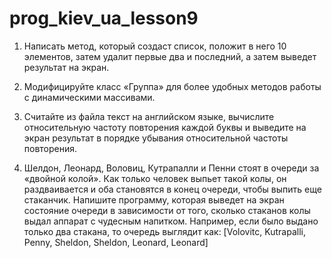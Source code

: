 # prog_kiev_ua_lesson9

1) Написать метод, который создаст список, положит в него 10
элементов, затем удалит первые два и последний, а затем выведет
результат на экран.

2) Модифицируйте класс «Группа» для более удобных методов
работы с динамическими массивами.

3) Считайте из файла текст на английском языке, вычислите
относительную частоту повторения каждой буквы и выведите на
экран результат в порядке убывания относительной частоты
повторения.

4) Шелдон, Леонард, Воловиц, Кутрапалли и Пенни стоят в очереди
за «двойной колой». Как только человек выпьет такой колы, он
раздваивается и оба становятся в конец очереди, чтобы выпить еще
стаканчик. Напишите программу, которая выведет на экран
состояние очереди в зависимости от того, сколько стаканов колы 
выдал аппарат с чудесным напитком. Например, если было выдано
только два стакана, то очередь выглядит как:
[Volovitc, Kutrapalli, Penny, Sheldon, Sheldon, Leonard, Leonard]
